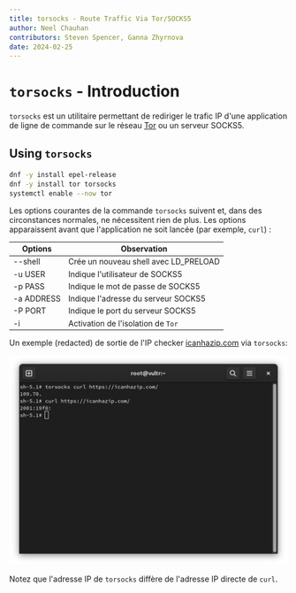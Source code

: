 ```yaml
---
title: torsocks - Route Traffic Via Tor/SOCKS5
author: Neel Chauhan
contributors: Steven Spencer, Ganna Zhyrnova
date: 2024-02-25
---
```


# `torsocks` - Introduction

`torsocks` est un utilitaire permettant de rediriger le trafic IP d'une application de ligne de commande sur le réseau [Tor](https://www.torproject.org/) ou un serveur SOCKS5.

## Using `torsocks`

```bash
dnf -y install epel-release
dnf -y install tor torsocks
systemctl enable --now tor
```

Les options courantes de la commande `torsocks` suivent et, dans des circonstances normales, ne nécessitent rien de plus. Les options apparaissent avant que l'application ne soit lancée (par exemple, `curl`) :

| Options    | Observation                                                  |
| ---------- | ------------------------------------------------------------ |
| --shell    | Crée un nouveau shell avec LD\_PRELOAD |
| -u USER    | Indique l'utilisateur de SOCKS5                              |
| -p PASS    | Indique le mot de passe de SOCKS5                            |
| -a ADDRESS | Indique l'adresse du serveur SOCKS5                          |
| -P PORT    | Indique le port du serveur SOCKS5                            |
| -i         | Activation de l'isolation de `Tor`                           |

Un exemple (redacted) de sortie de l'IP checker [icanhazip.com](https://icanhazip.com/) via `torsocks`:

![torsocks output](./images/torsocks.png)

Notez que l'adresse IP de `torsocks` diffère de l'adresse IP directe de `curl`.
